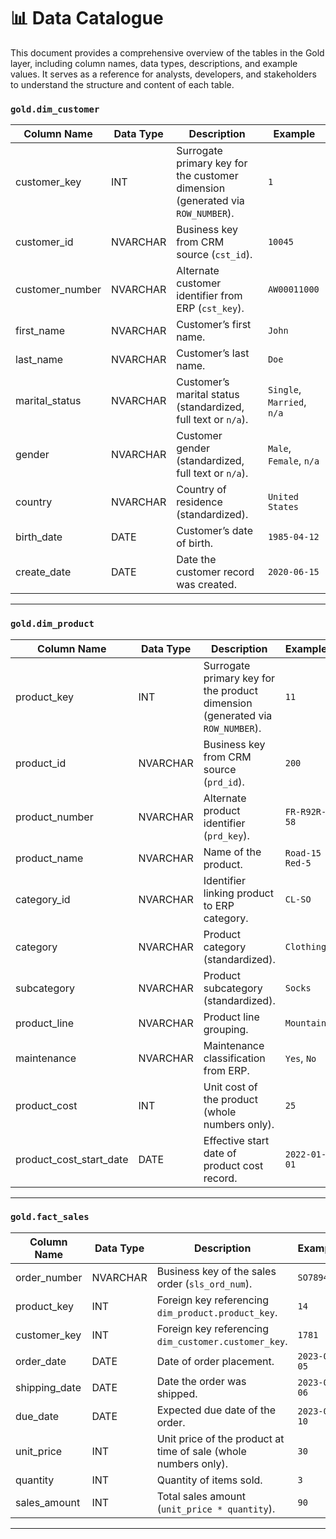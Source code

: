 # 📊 Data Catalogue

This document provides a comprehensive overview of the tables in the Gold layer, including column names, data types, descriptions, and example values. It serves as a reference for analysts, developers, and stakeholders to understand the structure and content of each table.


### `gold.dim_customer`

| Column Name      | Data Type | Description                                                                    | Example                    |
| ---------------- | --------- | ------------------------------------------------------------------------------ | -------------------------- |
| customer\_key    | INT       | Surrogate primary key for the customer dimension (generated via `ROW_NUMBER`). | `1`                        |
| customer\_id     | NVARCHAR  | Business key from CRM source (`cst_id`).                                       | `10045`                    |
| customer\_number | NVARCHAR  | Alternate customer identifier from ERP (`cst_key`).                            | `AW00011000`               |
| first\_name      | NVARCHAR  | Customer’s first name.                                                         | `John`                     |
| last\_name       | NVARCHAR  | Customer’s last name.                                                          | `Doe`                      |
| marital\_status  | NVARCHAR  | Customer’s marital status (standardized, full text or `n/a`).                  | `Single`, `Married`, `n/a` |
| gender           | NVARCHAR  | Customer gender (standardized, full text or `n/a`).                            | `Male`, `Female`, `n/a`    |
| country          | NVARCHAR  | Country of residence (standardized).                                           | `United States`            |
| birth\_date      | DATE      | Customer’s date of birth.                                                      | `1985-04-12`               |
| create\_date     | DATE      | Date the customer record was created.                                          | `2020-06-15`               |

---

### `gold.dim_product`

| Column Name                | Data Type | Description                                                                   | Example          |
| -------------------------- | --------- | ----------------------------------------------------------------------------- | ---------------- |
| product\_key               | INT       | Surrogate primary key for the product dimension (generated via `ROW_NUMBER`). | `11`             |
| product\_id                | NVARCHAR  | Business key from CRM source (`prd_id`).                                      | `200`            |
| product\_number            | NVARCHAR  | Alternate product identifier (`prd_key`).                                     | `FR-R92R-58`     |
| product\_name              | NVARCHAR  | Name of the product.                                                          | `Road-15 Red-5`  |
| category\_id               | NVARCHAR  | Identifier linking product to ERP category.                                   | `CL-SO`          |
| category                   | NVARCHAR  | Product category (standardized).                                              | `Clothing`       |
| subcategory                | NVARCHAR  | Product subcategory (standardized).                                           | `Socks`          |
| product\_line              | NVARCHAR  | Product line grouping.                                                        | `Mountain`       |
| maintenance                | NVARCHAR  | Maintenance classification from ERP.                                          | `Yes`, `No`      |
| product\_cost              | INT       | Unit cost of the product (whole numbers only).                                | `25`             |
| product\_cost\_start\_date | DATE      | Effective start date of product cost record.                                  | `2022-01-01`     |

---

### `gold.fact_sales`

| Column Name    | Data Type | Description                                                     | Example      |
| -------------- | --------- | --------------------------------------------------------------- | ------------ |
| order\_number  | NVARCHAR  | Business key of the sales order (`sls_ord_num`).                | `SO78945`    |
| product\_key   | INT       | Foreign key referencing `dim_product.product_key`.              | `14`         |
| customer\_key  | INT       | Foreign key referencing `dim_customer.customer_key`.            | `1781`       |
| order\_date    | DATE      | Date of order placement.                                        | `2023-08-05` |
| shipping\_date | DATE      | Date the order was shipped.                                     | `2023-08-06` |
| due\_date      | DATE      | Expected due date of the order.                                 | `2023-08-10` |
| unit\_price    | INT       | Unit price of the product at time of sale (whole numbers only). | `30`         |
| quantity       | INT       | Quantity of items sold.                                         | `3`          |
| sales\_amount  | INT       | Total sales amount (`unit_price * quantity`).                   | `90`         |

---
